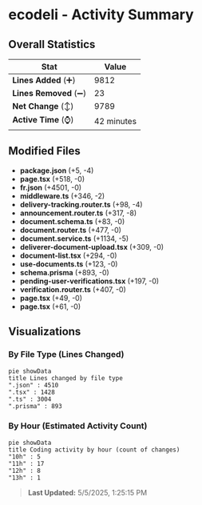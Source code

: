 # ecodeli - Activity Summary 

## Overall Statistics

| Stat                   | Value                                                             |
| ---------------------- | ----------------------------------------------------------------- |
| **Lines Added** (➕)   | 9812                                          |
| **Lines Removed** (➖) | 23                                        |
| **Net Change** (↕)    | 9789                |
| **Active Time** (⌚)   | 42 minutes |


## Modified Files
- **package.json** (+5, -4)
- **page.tsx** (+518, -0)
- **fr.json** (+4501, -0)
- **middleware.ts** (+346, -2)
- **delivery-tracking.router.ts** (+98, -4)
- **announcement.router.ts** (+317, -8)
- **document.schema.ts** (+83, -0)
- **document.router.ts** (+477, -0)
- **document.service.ts** (+1134, -5)
- **deliverer-document-upload.tsx** (+309, -0)
- **document-list.tsx** (+294, -0)
- **use-documents.ts** (+123, -0)
- **schema.prisma** (+893, -0)
- **pending-user-verifications.tsx** (+197, -0)
- **verification.router.ts** (+407, -0)
- **page.tsx** (+49, -0)
- **page.tsx** (+61, -0)

## Visualizations

### By File Type (Lines Changed)

```mermaid
pie showData
title Lines changed by file type
".json" : 4510
".tsx" : 1428
".ts" : 3004
".prisma" : 893
```

### By Hour (Estimated Activity Count)

```mermaid
pie showData
title Coding activity by hour (count of changes)
"10h" : 5
"11h" : 17
"12h" : 8
"13h" : 1
```


> **Last Updated:** 5/5/2025, 1:25:15 PM